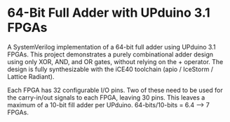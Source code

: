 # 64-Bit Full Adder with UPduino 3.1 FPGAs
A SystemVerilog implementation of a 64-bit full adder using UPduino 3.1 FPGAs. This project demonstrates a purely combinational adder design using only XOR, AND, and OR gates, without relying on the + operator. The design is fully synthesizable with the iCE40 toolchain (apio / IceStorm / Lattice Radiant).

Each FPGA has 32 configurable I/O pins. Two of these need to be used for the carry-in/out signals to each FPGA, leaving 30 pins. This leaves a maximum of a 10-bit fill adder per UPduino. 
64-bits/10-bits = 6.4 --> 7 FPGAs. 
